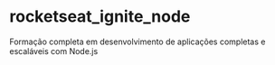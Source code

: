 # rocketseat_ignite_node
Formação completa em desenvolvimento de aplicações completas e escaláveis com Node.js
